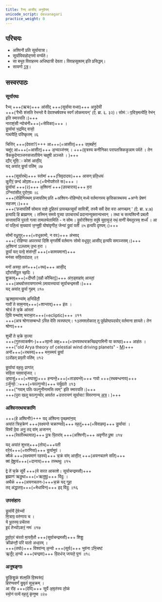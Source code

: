 ```yaml
---
title: रैभ्य् आसीद् अनुदेयम्
unicode_script: devanagari
practice_weight: 0
---
```


## परिचयः
- अश्विनौ प्रति सूर्यायात्रा।
- सूर्याविवाहोद्गमो वर्ण्यते। 
- सा बभूव विवाहस्य अधिष्ठात्री देवता। विवाहसूक्तम् इति प्रसिद्धम्।  
- सायणो [ऽत्र](https://sa.wikisource.org/wiki/%E0%A4%8B%E0%A4%97%E0%A5%8D%E0%A4%B5%E0%A5%87%E0%A4%A6%E0%A4%83_%E0%A4%B8%E0%A5%82%E0%A4%95%E0%A5%8D%E0%A4%A4%E0%A4%82_%E0%A5%A7%E0%A5%A6.%E0%A5%AE%E0%A5%AB)।

## सस्वरपाठः
### सूर्यारथः
रैभ्य् +++(ऋचः)+++ आ॑सीद् +++(सूर्याया वध्वा)+++ अनु॒देयी॑  
+++(‘रैभीः शंसति रेभन्तो वै देवाश्चर्षयश्च स्वर्गं लोकमायन्' (ऐ. ब्रा. ६. ३२)। सोम॑ः प॒वित्र॒मत्ये॑ति॒ रेभ॑न् इति स्मारयति।)+++  
नाराशं॒सी न्योच॑नी+++(=सेविका)+++ ।  
सू॒र्याया॑ भ॒द्रमिद् वासो॒  
गाथ॑यैति॒ परि॑ष्कृतम् ॥६

चित्ति॑र् +++(देवता?)+++ आ+++(=आसीत्)+++ उप॒बर्ह॑णं॒  
चक्षु॑र् आ+++(=आसीत्)+++ अ॒भ्यञ्ज॑नम् ।
+++(वृत्रस्य कनीनिका परापतत्त्रिककुन्नाम पर्वते । तेन त्रैककुदेनाञ्जनसजातीयेन चक्षुषी अञ्जते । )+++  
द्यौर् भूमि॒ः कोश॑ आसी॒द्  
यद् अया॑त् सू॒र्या पति॑म् ॥७

+++(सूर्यारथे)+++ स्तोमा॑ +++(त्रिवृदादयः)+++ आसन् प्रति॒धयः॑  
कु॒रीरं॒ छन्द॑ ओप॒शः+++(=येनोपशेरते सः)+++ ।  
सू॒र्याया॑ +++(२)+++ अ॒श्विना॑ +++(उपचाराय)+++ व॒रा  
ऽग्निरा॑सीत् पुरोग॒वः ॥८  
+++(रोहिणिस्थम् प्रजापतिम् प्रति +अश्विन-रोहिण्योर् मध्ये वर्तमानस्य कृत्तिकास्थस्य +अग्नेः प्रेषणं सहजम्।)+++  
+++(‘प्रजापतिर्वै सोमाय राज्ञे दुहितरं प्रायच्छत्सूर्यां सावित्रीं, तस्यै सर्वे देवा वरा आगच्छन् ' (ऐ. ब्रा. ४.७) इत्यादि हि ब्राह्मणम् । तस्मिन् समये पुत्र्या उपचारार्थं प्रदानान्युक्तान्यभवन् । तथा च सत्यश्विनौ प्रबलौ सन्तावाजिं पुरतो गत्वा तामलभेतामिति - न सोमः। यु॒वोर॑श्विना॒ वपु॑षे युवा॒युजं॒ रथं॒ वाणी॑ येमतुरस्य॒ शर्ध्यं॑ । आ वां॑ पति॒त्वं स॒ख्याय॑ ज॒ग्मुषी॒ योषा॑वृणीत॒ जेन्या॑ यु॒वां पती॑ ॥५ इत्यपि दृश्यम्।)+++  

सोमो॑ वधू॒युर्+++(=वधूकामो, न वरः)+++ अ॑भवद्  
+++( रोहिण्या अपरस्यां दिशि मृगसीर्षे वर्तमानः सोमो वधूयुर् आसीद् इत्यपि समञ्जसम्।)+++  
अ॒श्विना॑ ऽऽस्ताम् उ॒भा व॒रा ।  
सू॒र्यां यत् पत्ये॒ शंस॑न्तीं॒ +++(=कामयमानां)+++  
मन॑सा सवि॒ताद॑दात् ॥९

मनो॑ अस्या॒ अन॑+++(=रथ)+++ आसी॒द्  
द्यौरा॑सीदु॒त च्छ॒दिः ।  
शु॒क्राव्+++(=दीप्तौ [ग्रहौ कौचित्])+++ अ॑न॒ड्वाहा॑व् आस्तां॒  
+++(अथवोत्तरायणारम्भे ऽमावास्यायां सूर्याचन्द्रमसौ।)+++  
यद् अया॑त् सू॒र्या गृ॒हम् ॥१०  

ऋ॒क्सा॒माभ्या॑म् अ॒भिहि॑तौ॒  
गावौ॑ ते साम॒नाव्+++(=शान्ताव्)+++ इ॑तः ।  
श्रोत्रं॑ ते च॒क्रे आ॑स्तां  
दि॒वि पन्था॑श् चराचा॒रः+++(=ecliptic)+++ ॥११  
+++(अत्र श्रोणासम्बन्धो ऽस्ति वेति त्वस्पष्टम्। १३तमश्लोकात् तु पूर्वप्रोष्ठपदयोर् वर्तमाना ज्ञायते। तेन श्रोणा)+++

शुची॑ ते च॒क्रे या॒त्या  
+++(गुरुत्वाकर्षण-)+++व्या॒नो अक्ष॒+++(=उभयरथचक्रच्छिद्रगामिनी या काष्ठा)+++ आह॑तः ।  
+++("old Arya theory of celestial wind driving planets" - [M](https://twitter.com/blog_supplement/status/1214051295671267329))+++  
अनो॑+++(=रथस्य)+++ मन॒स्मयं॑ सू॒र्या  
ऽऽरो॑हत् प्रय॒ती पति॑म् ॥१२

सू॒र्याया॑ वह॒तुः प्रागा॑त्  
सवि॒ता यम॒वासृ॑जत् ।  
अ॒घासु॑+++(=मघासु)+++ हन्यन्ते॒+++(=ताड्यन्ते)+++ गावो +++(रथबन्धनाय)+++  
ऽर्जु॑न्यो॒ः+++(=फाल्गुन्योः)+++ पर्यु॑ह्यते ॥१३  
+++("गवाम् पतिः फल्गुनीनामसि त्वम्" इति स्मारयति।)+++  
+++(पुरा खलु फाल्गुन्योर् अवर्तत +उत्तरायणं सूर्यायाः! विवरणान्य् [अत्र](../../../../jyotisha/naxatram/chAndra-naxatram/)। )+++

### अश्विनरथचक्राणि
+++(हे अश्विनौ!)+++ यद् अ॑श्विना पृ॒च्छमा॑ना॒व्  
अया॑तं त्रिच॒क्रेण॑ +++(वक्ष्यन्ते चक्राण्यग्रे)+++ वह॒तुं+++(=विवाहम्)+++ सू॒र्यायाः॑ ।  
विश्वे॑ दे॒वा अनु॒ तद् वा॑म् अजानन्  
+++(रेवतीस्थत्वात्)+++ पु॒त्रः पि॒तरा॑व् +++(अश्विनौ)+++ अवृणीत पू॒षा ॥१४

यद् अया॑तं शुभस्+++(तोय)+++पती  
वरे॒यं+++(=वरणियां)+++ सू॒र्यामुप॑ ।  
क्वैकं॑ +++(वक्ष्यमाणं रहस्यं)+++ च॒क्रं वा॑म् आसी॒त् +++(अयनचलने सति)+++  
क्व॑ दे॒ष्ट्राय॑+++(=दानाय)+++ तस्थथुः ॥१५

द्वे ते॑ च॒क्रे सू॑र्ये +++(ये सरत आकाशे। सूर्याचन्द्रमसौ)+++  
ब्र॒ह्माण॑ ऋतु॒था+++(=ऋतुषु)+++ वि॑दुः ।  
अथैकं॑  +++(अयनचलन-)+++च॒क्रं यद् गुहा॒  
तद् अ॑द्धा॒तय॒+++(=मेधाविन)+++ इद् वि॑दुः ॥१६

### उपसंहारः
सू॒र्यायै॑ दे॒वेभ्यो॑  
मि॒त्राय॒ वरु॑णाय च ।  
ये भू॒तस्य॒ प्रचे॑तस  
इ॒दं तेभ्यो॑ऽकरं॒ नमः॑ ॥१७

पू॒र्वा॒प॒रं च॑रतो मा॒ययै॒तौ +++(सूर्याचन्द्रमसौ)+++ शिशू॒  
क्रीळ॑न्तौ॒ परि॑ यातो अध्व॒रम् ।  
+++(तयोः)+++ विश्वा॑न्य् अ॒न्यो +++(सूर्यः)+++ भुव॑ना ऽभि॒चष्ट॑  
ऋ॒तूँर् अ॒न्यो +++(चन्द्रमा)+++ वि॒दध॑ज् जायते॒ पुनः॑ ॥१८

<div class="js_include" url="../../somaH/Rk/navo_navo_bhavati.md"  newLevelForH1="3" includeTitle="false"> </div>  

### अनुषङ्गाः
सु॒किं॒शु॒कं श॑ल्म॒लिं वि॒श्वरू॑पं॒  
हिर॑ण्यवर्णं सु॒वृतं॑ सुच॒क्रम् ।  
आ रो॑ह +++(देवि)+++ सूर्ये अ॒मृत॑स्य लो॒कं  
स्यो॒नं पत्ये॑ वह॒तुं कृ॑णुष्व ॥२०

